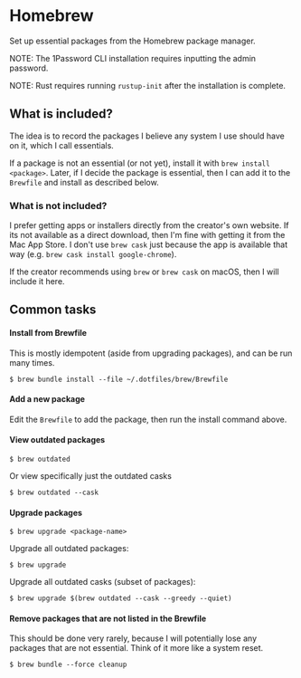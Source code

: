 # Homebrew

Set up essential packages from the Homebrew package manager.

NOTE: The 1Password CLI installation requires inputting the admin password.

NOTE: Rust requires running `rustup-init` after the installation is complete.

## What is included?

The idea is to record the packages I believe any system I use should have on it, which I call essentials.

If a package is not an essential (or not yet), install it with `brew install <package>`. Later, if I decide the
package is essential, then I can add it to the `Brewfile` and install as described below.

### What is not included?

I prefer getting apps or installers directly from the creator's own website. If its not available as
a direct download, then I'm fine with getting it from the Mac App Store. I don't use `brew cask` just because the app
is available that way (e.g. `brew cask install google-chrome`).

If the creator recommends using `brew` or `brew cask` on macOS, then I will include it here.

## Common tasks

#### Install from Brewfile

This is mostly idempotent (aside from upgrading packages), and can be run many times.

```
$ brew bundle install --file ~/.dotfiles/brew/Brewfile
```

#### Add a new package

Edit the `Brewfile` to add the package, then run the install command above.

#### View outdated packages

```
$ brew outdated
```

Or view specifically just the outdated casks

```
$ brew outdated --cask
```

#### Upgrade packages

```
$ brew upgrade <package-name>
```

Upgrade all outdated packages:

```
$ brew upgrade
```

Upgrade all outdated casks (subset of packages):

```
$ brew upgrade $(brew outdated --cask --greedy --quiet)
```

#### Remove packages that are not listed in the Brewfile

This should be done very rarely, because I will potentially lose any packages that are not essential. Think of it more
like a system reset.

```
$ brew bundle --force cleanup
```

